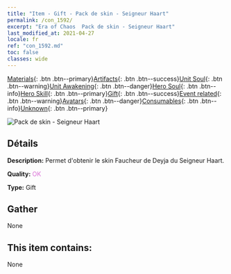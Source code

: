 ```yaml
---
title: "Item - Gift - Pack de skin - Seigneur Haart"
permalink: /con_1592/
excerpt: "Era of Chaos  Pack de skin - Seigneur Haart"
last_modified_at: 2021-04-27
locale: fr
ref: "con_1592.md"
toc: false
classes: wide
---
```

 [Materials](/ItemsFR/){: .btn .btn--primary}[Artifacts](/ItemsFR/Artifacts/){: .btn .btn--success}[Unit Soul](/ItemsFR/UnitSoul/){: .btn .btn--warning}[Unit Awakening](/ItemsFR/UnitAwakening/){: .btn .btn--danger}[Hero Soul](/ItemsFR/HeroSoul/){: .btn .btn--info}[Hero Skill](/ItemsFR/HeroSkill/){: .btn .btn--primary}[Gift](/ItemsFR/Gift/){: .btn .btn--success}[Event related](/ItemsFR/Events/){: .btn .btn--warning}[Avatars](/ItemsFR/Avatars/){: .btn .btn--danger}[Consumables](/ItemsFR/Consumables/){: .btn .btn--info}[Unknown](/ItemsFR/Unknown/){: .btn .btn--primary}

 ![Pack de skin - Seigneur Haart](/images/t/i_907204.png)

## Détails
 **Description:** Permet d'obtenir le skin Faucheur de Deyja du Seigneur Haart.

 **Quality:** <span style="color: #DA70D6">OK</span>

 **Type:** Gift

## Gather

  None

## This item contains:

  None

